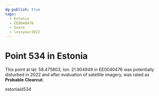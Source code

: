 ```yaml
---
dg-publish: true
tags:
  - Estonia
  - EE0040476
  - Saare
  - lossyear2022
---
```


# Point 534 in Estonia

This point at lat: 58.475803, lon: 21.904949 in EE0040476 was potentially disturbed in 2022 and after evaluation of satellite imagery, was rated as **Probable Clearcut**.



estoniaid534